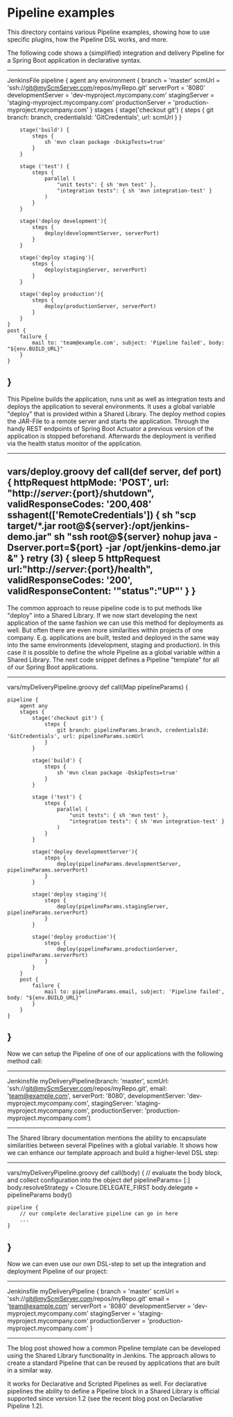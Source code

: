 # Pipeline examples

This directory contains various Pipeline examples, showing how to use specific plugins, how the Pipeline DSL works, and more.

The following code shows a (simplified) integration and delivery Pipeline for a Spring Boot application in declarative syntax.

-----
JenkinsFile
pipeline {
    agent any
    environment {
        branch = 'master'
        scmUrl = 'ssh://git@myScmServer.com/repos/myRepo.git'
        serverPort = '8080'
        developmentServer = 'dev-myproject.mycompany.com'
        stagingServer = 'staging-myproject.mycompany.com'
        productionServer = 'production-myproject.mycompany.com'
    }
    stages {
        stage('checkout git') {
            steps {
                git branch: branch, credentialsId: 'GitCredentials', url: scmUrl
            }
        }

        stage('build') {
            steps {
                sh 'mvn clean package -DskipTests=true'
            }
        }

        stage ('test') {
            steps {
                parallel (
                    "unit tests": { sh 'mvn test' },
                    "integration tests": { sh 'mvn integration-test' }
                )
            }
        }

        stage('deploy development'){
            steps {
                deploy(developmentServer, serverPort)
            }
        }

        stage('deploy staging'){
            steps {
                deploy(stagingServer, serverPort)
            }
        }

        stage('deploy production'){
            steps {
                deploy(productionServer, serverPort)
            }
        }
    }
    post {
        failure {
            mail to: 'team@example.com', subject: 'Pipeline failed', body: "${env.BUILD_URL}"
        }
    }
}
----

This Pipeline builds the application, runs unit as well as integration tests and deploys the application to several environments. It uses a global variable "deploy" that is provided within a Shared Library. The deploy method copies the JAR-File to a remote server and starts the application. Through the handy REST endpoints of Spring Boot Actuator a previous version of the application is stopped beforehand. Afterwards the deployment is verified via the health status monitor of the application.

---
vars/deploy.groovy
def call(def server, def port) {
    httpRequest httpMode: 'POST', url: "http://${server}:${port}/shutdown", validResponseCodes: '200,408'
    sshagent(['RemoteCredentials']) {
        sh "scp target/*.jar root@${server}:/opt/jenkins-demo.jar"
        sh "ssh root@${server} nohup java -Dserver.port=${port} -jar /opt/jenkins-demo.jar &"
    }
    retry (3) {
        sleep 5
        httpRequest url:"http://${server}:${port}/health", validResponseCodes: '200', validResponseContent: '"status":"UP"'
    }
}
---

The common approach to reuse pipeline code is to put methods like "deploy" into a Shared Library. If we now start developing the next application of the same fashion we can use this method for deployments as well. But often there are even more similarities within projects of one company. E.g. applications are built, tested and deployed in the same way into the same environments (development, staging and production). In this case it is possible to define the whole Pipeline as a global variable within a Shared Library. The next code snippet defines a Pipeline "template" for all of our Spring Boot applications.

---

vars/myDeliveryPipeline.groovy
def call(Map pipelineParams) {

    pipeline {
        agent any
        stages {
            stage('checkout git') {
                steps {
                    git branch: pipelineParams.branch, credentialsId: 'GitCredentials', url: pipelineParams.scmUrl
                }
            }

            stage('build') {
                steps {
                    sh 'mvn clean package -DskipTests=true'
                }
            }

            stage ('test') {
                steps {
                    parallel (
                        "unit tests": { sh 'mvn test' },
                        "integration tests": { sh 'mvn integration-test' }
                    )
                }
            }

            stage('deploy developmentServer'){
                steps {
                    deploy(pipelineParams.developmentServer, pipelineParams.serverPort)
                }
            }

            stage('deploy staging'){
                steps {
                    deploy(pipelineParams.stagingServer, pipelineParams.serverPort)
                }
            }

            stage('deploy production'){
                steps {
                    deploy(pipelineParams.productionServer, pipelineParams.serverPort)
                }
            }
        }
        post {
            failure {
                mail to: pipelineParams.email, subject: 'Pipeline failed', body: "${env.BUILD_URL}"
            }
        }
    }
}
---

Now we can setup the Pipeline of one of our applications with the following method call:

---

Jenkinsfile
myDeliveryPipeline(branch: 'master', scmUrl: 'ssh://git@myScmServer.com/repos/myRepo.git',
                   email: 'team@example.com', serverPort: '8080',
                   developmentServer: 'dev-myproject.mycompany.com',
                   stagingServer: 'staging-myproject.mycompany.com',
                   productionServer: 'production-myproject.mycompany.com')
                   
---
The Shared library documentation mentions the ability to encapsulate similarities between several Pipelines with a global variable. It shows how we can enhance our template approach and build a higher-level DSL step:

---
vars/myDeliveryPipeline.groovy
def call(body) {
    // evaluate the body block, and collect configuration into the object
    def pipelineParams= [:]
    body.resolveStrategy = Closure.DELEGATE_FIRST
    body.delegate = pipelineParams
    body()

    pipeline {
        // our complete declarative pipeline can go in here
        ...
    }
}
---

Now we can even use our own DSL-step to set up the integration and deployment Pipeline of our project:


----
Jenkinsfile
myDeliveryPipeline {
    branch = 'master'
    scmUrl = 'ssh://git@myScmServer.com/repos/myRepo.git'
    email = 'team@example.com'
    serverPort = '8080'
    developmentServer = 'dev-myproject.mycompany.com'
    stagingServer = 'staging-myproject.mycompany.com'
    productionServer = 'production-myproject.mycompany.com'
}

----
The blog post showed how a common Pipeline template can be developed using the Shared Library functionality in Jenkins. The approach allows to create a standard Pipeline that can be reused by applications that are built in a similar way.

It works for Declarative and Scripted Pipelines as well. For declarative pipelines the ability to define a Pipeline block in a Shared Library is official supported since version 1.2 (see the recent blog post on Declarative Pipeline 1.2).
